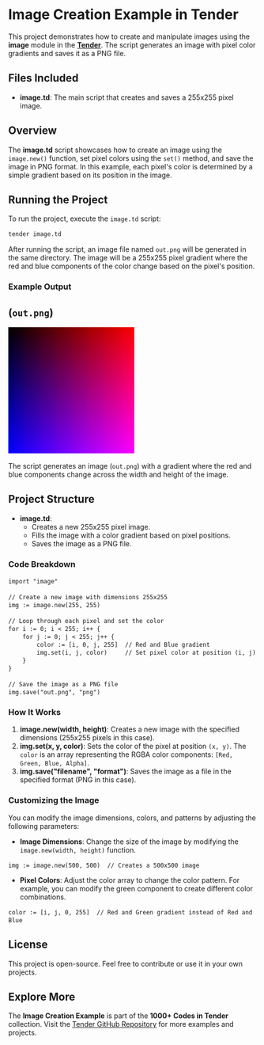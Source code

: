 # Image Creation Example in Tender

This project demonstrates how to create and manipulate images using the **image** module in the [**Tender**](https://github.com/2dprototype/tender). The script generates an image with pixel color gradients and saves it as a PNG file.

## Files Included

- **image.td**: The main script that creates and saves a 255x255 pixel image.

## Overview

The **image.td** script showcases how to create an image using the `image.new()` function, set pixel colors using the `set()` method, and save the image in PNG format. In this example, each pixel's color is determined by a simple gradient based on its position in the image.

## Running the Project

To run the project, execute the `image.td` script:

```bash
tender image.td
```

After running the script, an image file named `out.png` will be generated in the same directory. The image will be a 255x255 pixel gradient where the red and blue components of the color change based on the pixel's position.

### Example Output
## (`out.png`)

![preview](./out.png)

The script generates an image (`out.png`) with a gradient where the red and blue components change across the width and height of the image.

## Project Structure

- **image.td**:
  - Creates a new 255x255 pixel image.
  - Fills the image with a color gradient based on pixel positions.
  - Saves the image as a PNG file.

### Code Breakdown

```tender
import "image"

// Create a new image with dimensions 255x255
img := image.new(255, 255)

// Loop through each pixel and set the color
for i := 0; i < 255; i++ {
	for j := 0; j < 255; j++ {
		color := [i, 0, j, 255]  // Red and Blue gradient
		img.set(i, j, color)     // Set pixel color at position (i, j)
	}
}

// Save the image as a PNG file
img.save("out.png", "png")
```

### How It Works

1. **image.new(width, height)**: Creates a new image with the specified dimensions (255x255 pixels in this case).
2. **img.set(x, y, color)**: Sets the color of the pixel at position `(x, y)`. The `color` is an array representing the RGBA color components: `[Red, Green, Blue, Alpha]`.
3. **img.save("filename", "format")**: Saves the image as a file in the specified format (PNG in this case).

### Customizing the Image

You can modify the image dimensions, colors, and patterns by adjusting the following parameters:

- **Image Dimensions**: Change the size of the image by modifying the `image.new(width, height)` function.
  
```tender
img := image.new(500, 500)  // Creates a 500x500 image
```

- **Pixel Colors**: Adjust the color array to change the color pattern. For example, you can modify the green component to create different color combinations.

```tender
color := [i, j, 0, 255]  // Red and Green gradient instead of Red and Blue
```

## License

This project is open-source. Feel free to contribute or use it in your own projects.

## Explore More

The **Image Creation Example** is part of the **1000+ Codes in Tender** collection. Visit the [Tender GitHub Repository](https://github.com/2dprototype/tender) for more examples and projects.
